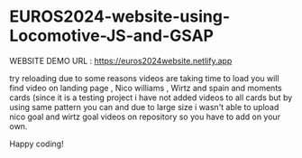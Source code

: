 # EUROS2024-website-using-Locomotive-JS-and-GSAP

WEBSITE DEMO URL : https://euros2024website.netlify.app

try reloading due to some reasons videos are taking time to load 
you will find video on landing page , Nico williams , Wirtz and spain and moments cards (since it is a testing project i have not added videos to all cards but by using same pattern you can and due to large size i wasn't able to upload nico goal and wirtz goal videos on repository so you have to add on your own.

Happy coding!


